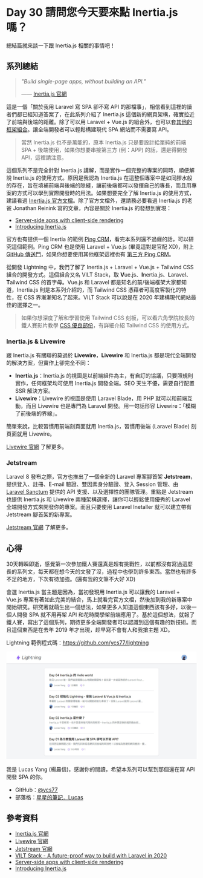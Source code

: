 # Day 30 請問您今天要來點 Inertia.js 嗎？

總結篇就來談一下跟 Inertia.js 相關的事情吧！

## 系列總結

> *"Build single-page apps, without building an API."*
> 
> —— [Inertia.js 官網](https://inertiajs.com/)

這是一個「關於我用 Laravel 寫 SPA 卻不寫 API 的那檔事」，相信看到這裡的讀者們都已經知道答案了，在此系列介紹了 Inertia.js 這個新的網頁架構，確實拉近了前端與後端的距離。除了可以用 Laravel + Vue.js 的組合外，也可以套[其他的框架組合](https://inertiajs.com/installation)。讓全端開發者可以輕鬆構建現代 SPA 網站而不需要寫 API。

> 當然 Inertia.js 也不是萬能的，原本 Inertia.js 只是要設計給單純的前端 SPA + 後端使用，如果你想要串接第三方 (例：APP) 的話，還是得開發 API，這裡請注意。

這個系列不是完全針對 Inertia.js 講解，而是實作一個完整的專案的同時，順便解說 Inertia.js 的使用方式。原因是我認為 Inertia.js 在這整個專案中是如同膠水般的存在，旨在填補前端與後端的隙縫，讓前後端都可以發揮自己的專長，而且用專案的方式可以學到實際開發時的用法。如果想要完全了解 Inertia.js 的使用方式，建議看過 [Inertia.js 官方文檔](https://inertiajs.com/)。除了官方文檔外，還請務必要看過 Inertia.js 的老爸 Jonathan Reinink 寫的文章，內容是關於 Inertia.js 的發想到實現：

* [Server-side apps with client-side rendering](https://reinink.ca/articles/server-side-apps-with-client-side-rendering)
* [Introducing Inertia.js](https://reinink.ca/articles/introducing-inertia-js)

官方也有提供一個 Inertia 的範例 [Ping CRM](https://demo.inertiajs.com/)，看完本系列還不過癮的話，可以研究這個範例。Ping CRM 也是使用 Laravel + Vue.js (畢竟這對是官配 XD)，附上 [GitHub 傳送門](https://github.com/inertiajs/pingcrm)，如果你想要使用其他框架這裡也有 [第三方 Ping CRM](https://inertiajs.com/demo-application#third-party)。

從開發 Lightning 中，我們了解了 Inertia.js + Laravel + Vue.js + Tailwind CSS 組合的開發方式。這個組合又名 VILT Stack，取 **V**ue.js、**I**nertia.js、**L**aravel、**T**ailwind CSS 的首字母。Vue.js 和 Laravel 都是知名的前/後端框架大家都知道，Inertia.js 則是本系列介紹的，而 Tailwind CSS 憑藉者可高度客製化的特性，在 CSS 界漸漸知名了起來。VILT Stack 可以說是在 2020 年建構現代網站最佳的選擇之一。

> 如果你想深度了解和學習使用 Tailwind CSS 刻板，可以看六角學院校長的鐵人賽影片教學 [CSS 優良部份](https://ithelp.ithome.com.tw/users/20040221/ironman/3567)，有詳細介紹 Tailwind CSS 的使用方式。

### Inertia.js & Livewire

跟 Inertia.js 有關聯的莫過於 **Livewire**，**Livewire** 和 Inertia.js 都是現代全端開發的解決方案，但實作上卻完全不同：

* **Inertia.js**：Inertia.js 的視圖是以前端組件為主，有自訂的協議，只要照規則實作，任何框架均可使用 Inertia.js 開發全端。SEO 天生不優，需要自行配置 SSR 解決方案。
* **Livewire**：Livewire 的視圖是使用 Laravel Blade，用 PHP 就可以和前端互動，而且 Livewire 也是專門為 Laravel 開發。用一句話形容 Livewire：「模糊了前後端的界線」。

簡單來說，比較習慣用前端刻頁面就用 Inertia.js，習慣用後端 (Laravel Blade) 刻頁面就用 Livewire。

[Livewire 官網](https://laravel-livewire.com/) 了解更多。

### Jetstream

Laravel 8 發布之際，官方也推出了一個全新的 Laravel 專案腳首架 **Jetstream**，提供登入、註冊、E-mail 驗證、雙因素身分驗證、登入 Session 管理、由 [Laravel Sanctum](https://laravel.com/docs/sanctum) 提供的 API 支援、以及選擇性的團隊管理。重點是 Jetstream 也提供 Inertia.js 和 Livewire 兩種架構選擇，讓你可以輕鬆使用優秀的 Laravel 全端開發方式來開發你的專案。而且只要使用 Laravel Inetaller 就可以建立帶有 Jetstream 腳首架的新專案。

[Jetstream 官網](https://jetstream.laravel.com/) 了解更多。

## 心得

30天轉瞬即逝，感覺第一次參加鐵人賽還真是超有挑戰性，以前都沒有寫過這麼長的系列文，每天都在想今天的文發了沒，過程中也學到許多東西。當然也有許多不足的地方，下次有待加強。(還有我的文筆不大好 XD)

會選 Inertia.js 當主題是因為，當初發現用 Inertia.js 可以讓我的 Laravel + Vue.js 專案有著如此完美的結合，馬上就看完官方文檔，然後加到我的新專案中開始研究。研究著就萌生出一個想法，如果更多人知道這個東西該有多好，以後一個人開發 SPA 就不用再架 API 和花時間學架前端應用了。基於這個想法，就報了鐵人賽，寫出了這個系列，期待更多全端開發者可以認識到這個有趣的新技術。而且這個東西是在去年 2019 年才出現，趁早寫不會有人和我搶主題 XD。

Lightning 範例程式碼：https://github.com/ycs77/lightning

![](../images/day30-01.jpg)

我是 Lucas Yang (楊晨信)，感謝你的閱讀，希望本系列可以幫到那個還在寫 API 開發 SPA 的你。

* GitHub：[@ycs77](https://github.com/ycs77)
* 部落格：[星星的筆記．Lucas](https://lucas-yang.vercel.app/)

## 參考資料

* [Inertia.js 官網](https://inertiajs.com/)
* [Livewire 官網](https://laravel-livewire.com/)
* [Jetstream 官網](https://jetstream.laravel.com/)
* [VILT Stack - A future-proof way to build with Laravel in 2020](https://raison.co/vilt-stack-vue-inertia-laravel-tailwind/)
* [Server-side apps with client-side rendering](https://reinink.ca/articles/server-side-apps-with-client-side-rendering)
* [Introducing Inertia.js](https://reinink.ca/articles/introducing-inertia-js)
